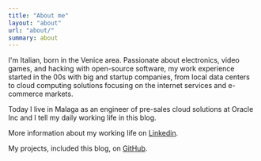 ```yaml
---
title: "About me"
layout: "about"
url: "about/"
summary: about
---
```


I'm Italian, born in the Venice area. Passionate about electronics, video games, and hacking with open-source software, my work experience started in the 00s with big and startup companies, from local data centers to cloud computing solutions focusing on the internet services and e-commerce markets. 

Today I live in Malaga as an engineer of pre-sales cloud solutions at Oracle Inc and I tell my daily working life in this blog.

More information about my working life on [Linkedin](https://www.linkedin.com/in/enricopesce/).

My projects, included this blog, on [GitHub](https://github.com/enricopesce).